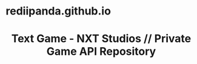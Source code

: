 # rediipanda.github.io
<h1 align="center">Text Game - NXT Studios // Private Game API Repository</h1>
